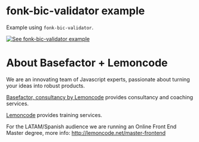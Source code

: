 # fonk-bic-validator example

Example using `fonk-bic-validator`.

[![See fonk-bic-validator example](https://codesandbox.io/static/img/play-codesandbox.svg)](https://codesandbox.io/s/github/lemoncode/fonk-bic-validator/tree/master/examples/ts)

# About Basefactor + Lemoncode

We are an innovating team of Javascript experts, passionate about turning your ideas into robust products.

[Basefactor, consultancy by Lemoncode](http://www.basefactor.com) provides consultancy and coaching services.

[Lemoncode](http://lemoncode.net/services/en/#en-home) provides training services.

For the LATAM/Spanish audience we are running an Online Front End Master degree, more info: http://lemoncode.net/master-frontend
